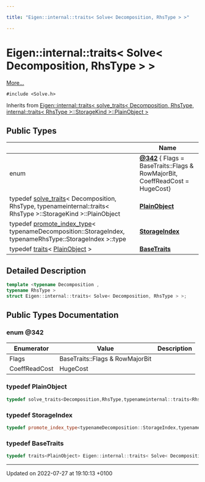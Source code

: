 ```yaml
---

title: "Eigen::internal::traits< Solve< Decomposition, RhsType > >"

---
```


# Eigen::internal::traits< Solve< Decomposition, RhsType > >



 [More...](#detailed-description)


`#include <Solve.h>`

Inherits from [Eigen::internal::traits< solve_traits< Decomposition, RhsType, internal::traits< RhsType >::StorageKind >::PlainObject >](http://example.org/classes/structeigen_1_1internal_1_1traits/)

## Public Types

|                | Name           |
| -------------- | -------------- |
| enum| **[@342](http://example.org/classes/structeigen_1_1internal_1_1traits_3_01solve_3_01decomposition_00_01rhstype_01_4_01_4/#enum-@342)** { Flags = BaseTraits::Flags & RowMajorBit, CoeffReadCost = HugeCost} |
| typedef <a href="http://example.org/classes/structeigen_1_1internal_1_1solve__traits/">solve_traits</a>< Decomposition, RhsType, typenameinternal::traits< RhsType >::StorageKind >::PlainObject | **[PlainObject](http://example.org/classes/structeigen_1_1internal_1_1traits_3_01solve_3_01decomposition_00_01rhstype_01_4_01_4/#typedef-plainobject)**  |
| typedef <a href="http://example.org/classes/structeigen_1_1internal_1_1promote__index__type/">promote_index_type</a>< typenameDecomposition::StorageIndex, typenameRhsType::StorageIndex >::type | **[StorageIndex](http://example.org/classes/structeigen_1_1internal_1_1traits_3_01solve_3_01decomposition_00_01rhstype_01_4_01_4/#typedef-storageindex)**  |
| typedef <a href="http://example.org/classes/structeigen_1_1internal_1_1traits/">traits</a>< <a href="http://example.org/classes/structeigen_1_1internal_1_1traits_3_01solve_3_01decomposition_00_01rhstype_01_4_01_4/#typedef-plainobject">PlainObject</a> > | **[BaseTraits](http://example.org/classes/structeigen_1_1internal_1_1traits_3_01solve_3_01decomposition_00_01rhstype_01_4_01_4/#typedef-basetraits)**  |

## Detailed Description

```cpp
template <typename Decomposition ,
typename RhsType >
struct Eigen::internal::traits< Solve< Decomposition, RhsType > >;
```

## Public Types Documentation

### enum @342

| Enumerator | Value | Description |
| ---------- | ----- | ----------- |
| Flags | BaseTraits::Flags & RowMajorBit|   |
| CoeffReadCost | HugeCost|   |




### typedef PlainObject

```cpp
typedef solve_traits<Decomposition,RhsType,typenameinternal::traits<RhsType>::StorageKind>::PlainObject Eigen::internal::traits< Solve< Decomposition, RhsType > >::PlainObject;
```


### typedef StorageIndex

```cpp
typedef promote_index_type<typenameDecomposition::StorageIndex,typenameRhsType::StorageIndex>::type Eigen::internal::traits< Solve< Decomposition, RhsType > >::StorageIndex;
```


### typedef BaseTraits

```cpp
typedef traits<PlainObject> Eigen::internal::traits< Solve< Decomposition, RhsType > >::BaseTraits;
```


-------------------------------

Updated on 2022-07-27 at 19:10:13 +0100